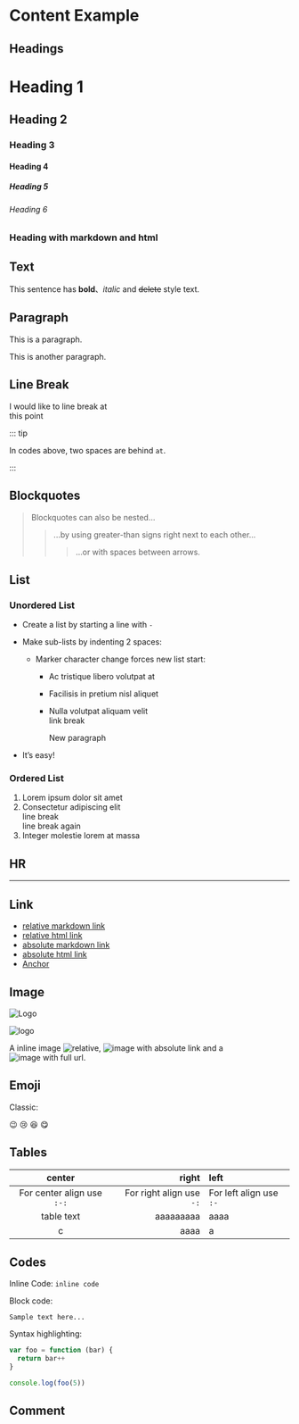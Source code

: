 # Content Example

## Headings

# Heading 1

## Heading 2

### Heading 3

#### Heading 4

##### Heading 5

###### Heading 6

### Heading with **markdown** and <span>html</span>

## Text

This sentence has **bold**、_italic_ and ~~delete~~ style text.

## Paragraph

This is a paragraph.

This is another paragraph.

## Line Break

I would like to line break at  
this point

::: tip

In codes above, two spaces are behind `at`.

:::

## Blockquotes

> Blockquotes can also be nested...
>
> > ...by using greater-than signs right next to each other...
> >
> > > ...or with spaces between arrows.

## List

### Unordered List

- Create a list by starting a line with `-`
- Make sub-lists by indenting 2 spaces:

  - Marker character change forces new list start:

    - Ac tristique libero volutpat at
    - Facilisis in pretium nisl aliquet
    - Nulla volutpat aliquam velit  
      link break

      New paragraph

- It’s easy!

### Ordered List

1. Lorem ipsum dolor sit amet
1. Consectetur adipiscing elit  
   line break  
   line break again
1. Integer molestie lorem at massa

## HR

---

## Link

- [relative markdown link](./excerpt.md)
- [relative html link](./excerpt.html)
- [absolute markdown link](/README.md)
- [absolute html link](/index.html)
- [Anchor](#link)

## Image

![Logo](/logo.png)

![logo](https://exmaple.com/logo.png)

A inline image ![relative](./assets/relative.jpg), ![image with absolute link](/logo.png) and a ![image with full url](https://exmaple.com/logo.png).

## Emoji

Classic:

:wink: :cry: :laughing: :yum:

## Tables

|           center           |                    right | left                    |
| :------------------------: | -----------------------: | :---------------------- |
| For center align use `:-:` | For right align use `-:` | For left align use `:-` |
|         table text         |                aaaaaaaaa | aaaa                    |
|             c              |                     aaaa | a                       |

## Codes

Inline Code: `inline code`

Block code:

```
Sample text here...
```

Syntax highlighting:

```js {2}
var foo = function (bar) {
  return bar++
}

console.log(foo(5))
```

## Comment

<!-- Here is a comment -->
